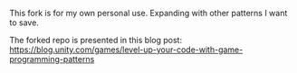 This fork is for my own personal use. Expanding with other patterns I want to save.

The forked repo is presented in this blog post: https://blog.unity.com/games/level-up-your-code-with-game-programming-patterns
